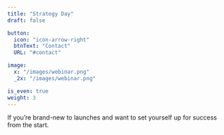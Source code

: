 ```yaml
---
title: "Strategy Day"
draft: false

button:
  icon: "icon-arrow-right"
  btnText: "Contact"
  URL: "#contact"

image:
  x: "/images/webinar.png"
  _2x: "/images/webinar.png"

is_even: true
weight: 3
---
```


If you’re brand-new to launches and want to set yourself up for success from
the start.
